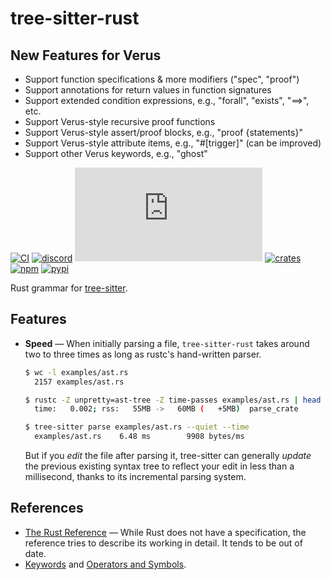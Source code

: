 # tree-sitter-rust

## New Features for Verus
- Support function specifications & more modifiers ("spec", "proof")
- Support annotations for return values in function signatures
- Support extended condition expressions, e.g., "forall", "exists", "==>", etc.
- Support Verus-style recursive proof functions
- Support Verus-style assert/proof blocks, e.g., "proof {statements}"
- Support Verus-style attribute items, e.g., "#[trigger]" (can be improved)
- Support other Verus keywords, e.g., "ghost"


[![CI][ci]](https://github.com/tree-sitter/tree-sitter-rust/actions/workflows/ci.yml)
[![discord][discord]](https://discord.gg/w7nTvsVJhm)
[![matrix][matrix]](https://matrix.to/#/#tree-sitter-chat:matrix.org)
[![crates][crates]](https://crates.io/crates/tree-sitter-rust)
[![npm][npm]](https://www.npmjs.com/package/tree-sitter-rust)
[![pypi][pypi]](https://pypi.org/project/tree-sitter-rust)

Rust grammar for [tree-sitter](https://github.com/tree-sitter/tree-sitter).

## Features

- **Speed** — When initially parsing a file, `tree-sitter-rust` takes around two to three times
  as long as rustc's hand-written parser.

  ```sh
  $ wc -l examples/ast.rs
    2157 examples/ast.rs

  $ rustc -Z unpretty=ast-tree -Z time-passes examples/ast.rs | head -n0
    time:   0.002; rss:   55MB ->   60MB (   +5MB)  parse_crate

  $ tree-sitter parse examples/ast.rs --quiet --time
    examples/ast.rs    6.48 ms        9908 bytes/ms
  ```

  But if you _edit_ the file after parsing it, tree-sitter can generally _update_
  the previous existing syntax tree to reflect your edit in less than a millisecond,
  thanks to its incremental parsing system.

## References

- [The Rust Reference](https://doc.rust-lang.org/reference/) — While Rust does
  not have a specification, the reference tries to describe its working in detail.
  It tends to be out of date.
- [Keywords](https://doc.rust-lang.org/stable/book/appendix-01-keywords.html) and
  [Operators and Symbols](https://doc.rust-lang.org/stable/book/appendix-02-operators.html).

[ci]: https://img.shields.io/github/actions/workflow/status/tree-sitter/tree-sitter-rust/ci.yml?logo=github&label=CI
[discord]: https://img.shields.io/discord/1063097320771698699?logo=discord&label=discord
[matrix]: https://img.shields.io/matrix/tree-sitter-chat%3Amatrix.org?logo=matrix&label=matrix
[npm]: https://img.shields.io/npm/v/tree-sitter-rust?logo=npm
[crates]: https://img.shields.io/crates/v/tree-sitter-rust?logo=rust
[pypi]: https://img.shields.io/pypi/v/tree-sitter-rust?logo=pypi&logoColor=ffd242
